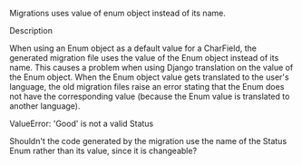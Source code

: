 Migrations uses value of enum object instead of its name.

Description

When using an Enum object as a default value for a CharField, the generated migration file uses the value of the Enum object instead of its name. This causes a problem when using Django translation on the value of the Enum object. When the Enum object value gets translated to the user's language, the old migration files raise an error stating that the Enum does not have the corresponding value (because the Enum value is translated to another language).

ValueError: 'Good' is not a valid Status

Shouldn't the code generated by the migration use the name of the Status Enum rather than its value, since it is changeable?